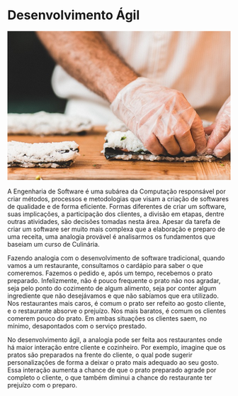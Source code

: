 # Desenvolvimento Ágil

![](../assets/agil.jpg)

A Engenharia de Software é uma subárea da Computação responsável por criar métodos, processos e metodologias que visam a criação de softwares de qualidade e de forma eficiente. Formas diferentes de criar um software, suas implicações, a participação dos clientes, a divisão em etapas, dentre outras atividades, são decisões tomadas nesta área. Apesar da tarefa de criar um software ser muito mais complexa que a elaboração e preparo de uma receita, uma analogia provável é analisarmos os fundamentos que baseiam um curso de Culinária.

Fazendo analogia com o desenvolvimento de software tradicional, quando vamos a um restaurante, consultamos o cardápio para saber o que comeremos. Fazemos o pedido e, após um tempo, recebemos o prato preparado. Infelizmente, não é pouco frequente o prato não nos agradar, seja pelo ponto do cozimento de algum alimento, seja por conter algum ingrediente que não desejávamos e que não sabíamos que era utilizado. Nos restaurantes mais caros, é comum o prato ser refeito ao gosto cliente, e o restaurante absorve o prejuízo. Nos mais baratos, é comum os clientes comerem pouco do prato. Em ambas situações os clientes saem, no mínimo, desapontados com o serviço prestado.

No desenvolvimento ágil, a analogia pode ser feita aos restaurantes onde há maior interação entre cliente e cozinheiro. Por exemplo, imagine que os pratos são preparados na frente do cliente, o qual pode sugerir personalizações de forma a deixar o prato mais adequado ao seu gosto. Essa interação aumenta a chance de que o prato preparado agrade por completo o cliente, o que também diminui a chance do restaurante ter prejuízo com o preparo. 


